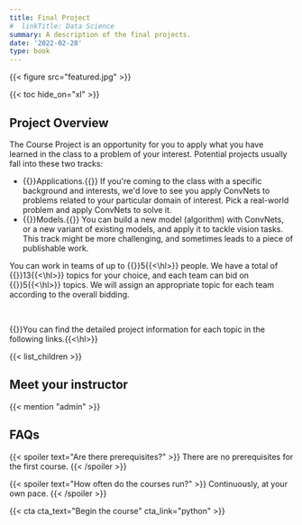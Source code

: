 ```yaml
---
title: Final Project
#  linkTitle: Data Science
summary: A description of the final projects.
date: '2022-02-28'
type: book
---
```


{{< figure src="featured.jpg" >}}

{{< toc hide_on="xl" >}}

## Project Overview

The Course Project is an opportunity for you to apply what you have learned in the class to a problem of your interest. 
Potential projects usually fall into these two tracks:

- {{<hl>}}Applications.{{</hl>}} If you're coming to the class with a specific background and interests, 
we'd love to see you apply ConvNets to problems related to your particular domain of interest. 
Pick a real-world problem and apply ConvNets to solve it.
- {{<hl>}}Models.{{</hl>}} You can build a new model (algorithm) with ConvNets, or a new variant of existing models, 
and apply it to tackle vision tasks. This track might be more challenging, and sometimes leads to a piece of publishable work.

You can work in teams of up to {{<hl>}}5{{<\hl>}} people. We have a total of {{<hl>}}13{{<\hl>}} topics for your choice, 
and each team can bid on {{<hl>}}5{{<\hl>}} topics. We will assign an appropriate topic for each team according to the overall bidding.

<br>

{{<hl>}}You can find the detailed project information for each topic in the following links.{{<\hl>}}

{{< list_children >}}

## Meet your instructor

{{< mention "admin" >}}

## FAQs

{{< spoiler text="Are there prerequisites?" >}}
There are no prerequisites for the first course.
{{< /spoiler >}}

{{< spoiler text="How often do the courses run?" >}}
Continuously, at your own pace.
{{< /spoiler >}}

{{< cta cta_text="Begin the course" cta_link="python" >}}
